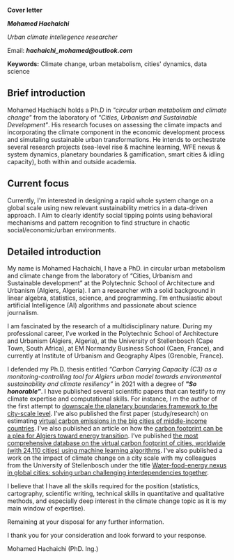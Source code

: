 **Cover letter**

**_Mohamed Hachaichi_**

_Urban climate intellegence researcher_

Email: **_hachaichi_mohamed@outlook.com_**

**Keywords:** 
Climate change, urban metabolism, cities' dynamics, data science  

## Brief introduction 

Mohamed Hachiachi holds a Ph.D in *"circular urban metabolism and climate change"* from the laboratory of *"Cities, Urbanism and Sustainable Development"*. His research focuses on assessing the climate impacts and incorporating the climate component in the economic development process and simutaling sustainable urban transformations. He intends to orchestrate several research projects (sea-level rise & machine learning, WFE nexus & system dynamics, planetary boundaries & gamification, smart cities & idling capacity), both within and outside academia.

## Current focus 

Currently, I'm interested in designing a rapid whole system change on a global scale using new relevant sustainability metrics in a data-driven approach. I Aim to clearly identify social tipping points using behavioral mechanisms and pattern recognition to find structure in chaotic social/economic/urban environments.

## Detailed introduction 

My name is Mohamed Hachaichi, I have a PhD. in circular urban metabolism and climate change from the laboratory of “Cities, Urbanism and Sustainable development” at the Polytechnic School of Architecture and Urbanism (Algiers, Algeria). I am a researcher with a solid background in linear algebra, statistics, science, and programming. I’m enthusiastic about artificial Intelligence (AI) algorithms and passionate about science journalism.


I am fascinated by the research of a multidisciplinary nature. During my professional career, I’ve worked in the Polytechnic School of Architecture and Urbanism (Algiers, Algeria), at the University of Stellenbosch (Cape Town, South Africa), at EM Normandy Business School (Caen, France), and currently at Institute of Urbanism and Geography Alpes (Grenoble, France).  


I defended my Ph.D. thesis entitled *“Carbon Carrying Capacity (C3) as a monitoring-controlling tool for Algiers urban model towards environmental sustainability and climate resiliency”* in 2021 with a degree of __*"So honorable"*__. I have published several scientific papers that can testify to my climate expertise and computational skills. For instance, I m the author of the first attempt to [downscale the planetary boundaries framework to the city-scale level](https://www.researchgate.net/publication/338721106_Downscaling_the_planetary_boundaries_Pbs_framework_to_city_scale-level_De-risking_MENA_region's_environment_future). I’ve also published the first paper (study/research) on estimating [virtual carbon emissions in the big cities of middle-income countries](https://www.researchgate.net/publication/354968873_Virtual_carbon_emissions_in_the_big_cities_of_middle-income_countries). I’ve also published an article on how the [carbon footprint can be a plea for Algiers toward energy transition](https://www.researchgate.net/publication/342503813_The_Carbon_Footprint_Model_as_a_plea_for_Cities_towards_Energy-Transition_The_case_of_Algiers-Algeria). I’ve published [the most comprehensive database on the virtual carbon footprint of cities, worldwide (with 24,110 cities) using machine learning algorithms](https://www.researchgate.net/publication/364769527_Cities_Allocating_climate_change_responsibilities_at_planetary_scale). I’ve also published a work on the impact of climate change on a city scale with my colleagues from the University of Stellenbosch under the title [Water-food-energy nexus in global cities: solving urban challenging interdependencies together](https://www.researchgate.net/publication/363159497_Water-food-energy_nexus_in_global_cities_solving_urban_challenging_interdependencies_together).


I believe that I have all the skills required for the position (statistics, cartography, scientific writing, technical skills in quantitative and qualitative methods, and especially deep interest in the climate change topic as it is my main window of expertise). 

Remaining at your disposal for any further information.

I thank you for your consideration and look forward to your response.


Mohamed Hachaichi
(PhD. Ing.)

